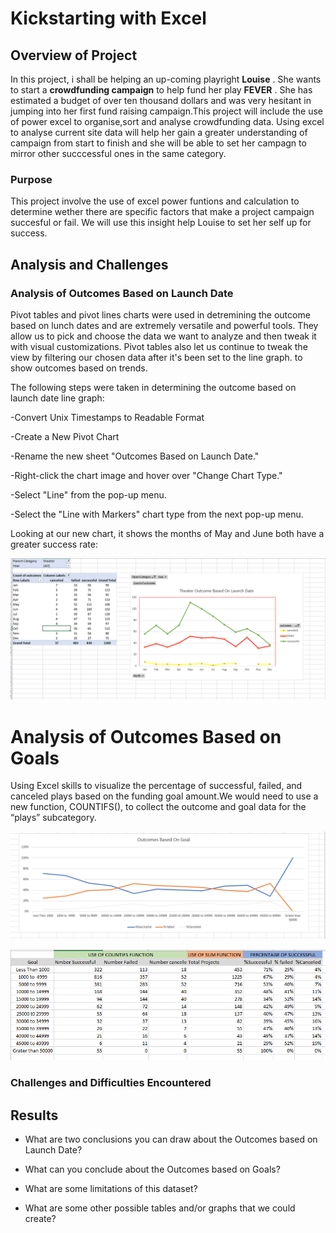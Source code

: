 # Kickstarting with Excel

## Overview of Project

In this project, i shall be helping an up-coming playright **Louise** . She wants to start a **crowdfunding campaign** to help fund her play **FEVER** .
She has estimated a budget of over ten thousand dollars and was very hesitant in jumping into her first fund raising campaign.This project will include the use of power excel to organise,sort and analyse crowdfunding data. Using excel to analyse current site data will help her gain a greater understanding of campaign from start to finish and she will be able to set her campagn to mirror other succcessful ones in the same category.

### Purpose

This project involve the use of excel power funtions and calculation to determine wether there are specific factors that make a project campaign succesful or fail. We will use this insight help Louise to set her self up for success.

## Analysis and Challenges

### Analysis of Outcomes Based on Launch Date

Pivot tables and pivot lines charts were used in detremining the outcome based on lunch dates and are extremely versatile and powerful tools. They allow us to pick and choose the data we want to analyze and then tweak it with visual customizations. Pivot tables also let us continue to tweak the view by filtering our chosen data after it's been set to the line graph. to show outcomes based on trends.

The following steps were taken in determining the outcome based on launch date line graph:

-Convert Unix Timestamps to Readable Format

-Create a New Pivot Chart

-Rename the new sheet "Outcomes Based on Launch Date."

-Right-click the chart image and hover over "Change Chart Type."

-Select "Line" from the pop-up menu.

-Select the "Line with Markers" chart type from the next pop-up menu.

Looking at our new chart, it shows the months of May and June both have a greater success rate:

![Theater_outcome vs Lauch date](https://github.com/femiimam001/ExcelChallenge/blob/main/Resources/Theater_outcome_vs_Launch_date.PNG)

# Analysis of Outcomes Based on Goals

Using Excel skills to visualize the percentage of successful, failed, and canceled plays based on the funding goal amount.We would need to use a new function, COUNTIFS(), to collect the outcome and goal data for the “plays” subcategory.

![Outcomes_vs_Goals](https://github.com/femiimam001/ExcelChallenge/blob/main/Resources/Outcomes_vs_Goals.png)

![use_of_function_on_data](https://github.com/femiimam001/ExcelChallenge/blob/main/Resources/use_of_function_on_data.PNG)

### Challenges and Difficulties Encountered

## Results

- What are two conclusions you can draw about the Outcomes based on Launch Date?

- What can you conclude about the Outcomes based on Goals?

- What are some limitations of this dataset?

- What are some other possible tables and/or graphs that we could create?
